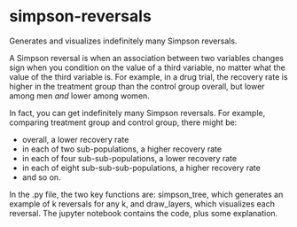 # simpson-reversals

Generates and visualizes indefinitely many Simpson reversals.

A Simpson reversal is when an association between two variables changes sign when you condition on the value of a third variable, no matter what the value of the third variable is. For example, in a drug trial, the recovery rate is higher in the treatment group than the control group overall, but lower among men *and* lower among women.

In fact, you can get indefinitely many Simpson reversals. For example, comparing treatment group and control group, there might be:
  - overall, a lower recovery rate
  - in each of two sub-populations, a higher recovery rate
  - in each of four sub-sub-populations, a lower recovery rate
  - in each of eight sub-sub-sub-populations, a higher recovery rate
  - and so on.

In the .py file, the two key functions are: simpson_tree, which generates an example of k reversals for any k, and draw_layers, which visualizes each reversal. The jupyter notebook contains the code, plus some explanation.
